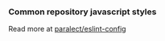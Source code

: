 ### Common repository javascript styles

Read more at [paralect/eslint-config](https://github.com/paralect/eslint-config)
